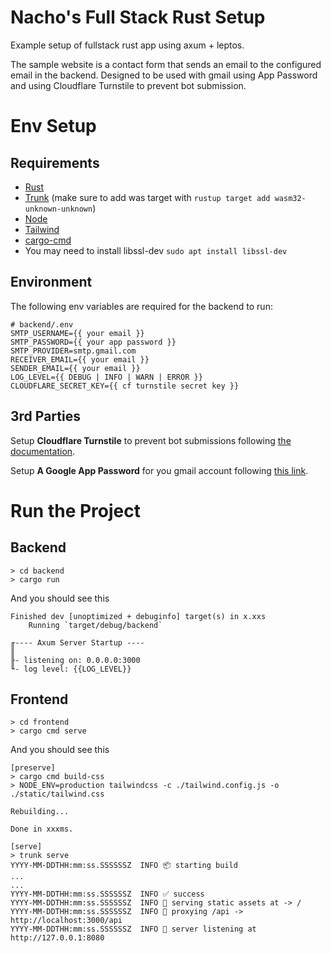 # Nacho's Full Stack Rust Setup

Example setup of fullstack rust app using axum + leptos.

The sample website is a contact form that sends an email to the configured email in the backend. Designed to be used with gmail using App Password and using Cloudflare Turnstile to prevent bot submission.

# Env Setup
## Requirements
- [Rust](https://www.rust-lang.org/learn/get-started)
- [Trunk](https://trunkrs.dev/) (make sure to add was target with `rustup target add wasm32-unknown-unknown`)
- [Node](https://nodejs.org/en)
- [Tailwind](https://tailwindcss.com/docs/installation)
- [cargo-cmd](https://crates.io/crates/cargo-cmd)
- You may need to install libssl-dev `sudo apt install libssl-dev`

## Environment

The following env variables are required for the backend to run:
```
# backend/.env
SMTP_USERNAME={{ your email }}
SMTP_PASSWORD={{ your app password }}
SMTP_PROVIDER=smtp.gmail.com
RECEIVER_EMAIL={{ your email }}
SENDER_EMAIL={{ your email }}
LOG_LEVEL={{ DEBUG | INFO | WARN | ERROR }}
CLOUDFLARE_SECRET_KEY={{ cf turnstile secret key }}
```

## 3rd Parties

Setup **Cloudflare Turnstile** to prevent bot submissions following [the documentation](https://developers.cloudflare.com/turnstile/).

Setup **A Google App Password** for you gmail account following [this link](https://support.google.com/accounts/answer/185833?hl=en).

# Run the Project

## Backend
```
> cd backend
> cargo run
```
And you should see this
```
Finished dev [unoptimized + debuginfo] target(s) in x.xxs
    Running `target/debug/backend`

╓---- Axum Server Startup ----
║
╟- listening on: 0.0.0.0:3000
╙- log level: {{LOG_LEVEL}}
```

## Frontend
```
> cd frontend
> cargo cmd serve
```
And you should see this
```
[preserve]
> cargo cmd build-css
> NODE_ENV=production tailwindcss -c ./tailwind.config.js -o ./static/tailwind.css

Rebuilding...

Done in xxxms.

[serve]
> trunk serve
YYYY-MM-DDTHH:mm:ss.SSSSSSZ  INFO 📦 starting build
...
...
YYYY-MM-DDTHH:mm:ss.SSSSSSZ  INFO ✅ success
YYYY-MM-DDTHH:mm:ss.SSSSSSZ  INFO 📡 serving static assets at -> /
YYYY-MM-DDTHH:mm:ss.SSSSSSZ  INFO 📡 proxying /api -> http://localhost:3000/api
YYYY-MM-DDTHH:mm:ss.SSSSSSZ  INFO 📡 server listening at http://127.0.0.1:8080
```